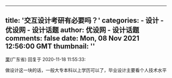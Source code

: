 
---
title: '交互设计考研有必要吗？'
categories: 
    - 设计
    - 优设网 - 设计话题
author: 优设网 - 设计话题
comments: false
date: Mon, 08 Nov 2021 12:56:00 GMT
thumbnail: ''
---

<div>   
<div><a href="https://www.uisdc.com/u/215297">栗</a>(广东省) 回复于 2020-11-18 11:55:33: <p>做设计这一块的话，一般大专本科以上学历可以了，毕业设计主要看个人技术水平</p></div>  
</div>
            
